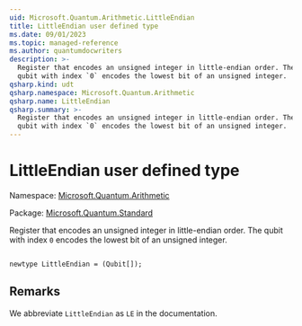 ```yaml
---
uid: Microsoft.Quantum.Arithmetic.LittleEndian
title: LittleEndian user defined type
ms.date: 09/01/2023
ms.topic: managed-reference
ms.author: quantumdocwriters
description: >-
  Register that encodes an unsigned integer in little-endian order. The
  qubit with index `0` encodes the lowest bit of an unsigned integer.
qsharp.kind: udt
qsharp.namespace: Microsoft.Quantum.Arithmetic
qsharp.name: LittleEndian
qsharp.summary: >-
  Register that encodes an unsigned integer in little-endian order. The
  qubit with index `0` encodes the lowest bit of an unsigned integer.
---
```


# LittleEndian user defined type

Namespace: [Microsoft.Quantum.Arithmetic](xref:Microsoft.Quantum.Arithmetic)

Package: [Microsoft.Quantum.Standard](https://nuget.org/packages/Microsoft.Quantum.Standard)


Register that encodes an unsigned integer in little-endian order. Thequbit with index `0` encodes the lowest bit of an unsigned integer.

```qsharp

newtype LittleEndian = (Qubit[]);
```



## Remarks

We abbreviate `LittleEndian` as `LE` in the documentation.